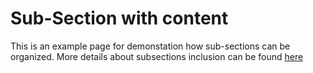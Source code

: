 # Sub-Section with content 

This is an example page for demonstation how sub-sections can be organized. 
More details about subsections inclusion can be found [here](https://diplodoc.com/docs/en/project/toc)
